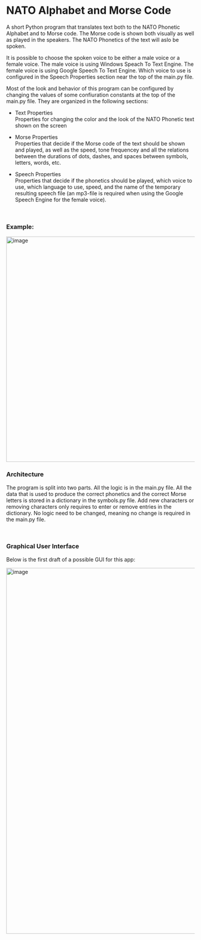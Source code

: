 # NATO Alphabet and Morse Code

A short Python program that translates text both to the NATO Phonetic Alphabet and to Morse code. The Morse code is shown both visually as well as played in the speakers. The NATO Phonetics of the text will aslo be spoken. 

It is possible to choose the spoken voice to be either a male voice or a female voice. The male voice is using Windows Speach To Text Engine. The female voice is using Google Speech To Text Engine. Which voice to use is configured in the Speech Properties section near the top of the main.py file. 

Most of the look and behavior of this program can be configured by changing the values of some confiuration constants at the top of the main.py file. They are organized in the following sections:

* Text Properties <br/>
Properties for changing the color and the look of the NATO Phonetic text shown on the screen

* Morse Properties <br/>
Properties that decide if the Morse code of the text should be shown and played, as well as the speed, tone frequencey and all the relations between the durations of dots, dashes, and spaces between symbols, letters, words, etc.

* Speech Properties <br/>
Properties that decide if the phonetics should be played, which voice to use, which language to use, speed, and the name of the temporary resulting speech file (an mp3-file is required when using the Google Speech Engine for the female voice).

<br/>

### Example:

<img width="602" alt="image" src="https://user-images.githubusercontent.com/1498298/204062001-c11fda2c-866a-4866-b2f6-6d66f2669298.png">

<br/>

### Architecture

The program is split into two parts. All the logic is in the main.py file. All the data that is used to produce the correct phonetics and the correct Morse letters is stored in a dictionary in the symbols.py file. Add new characters or removing characters only requires to enter or remove entries in the dictionary. No logic need to be changed, meaning no change is required in the main.py file. 

<br/>

### Graphical User Interface

Below is the first draft of a possible GUI for this app:

<img width="977" alt="image" src="https://user-images.githubusercontent.com/1498298/205522157-33ff7069-ff1c-46d1-9cae-e0d6e2e87ca5.png">
